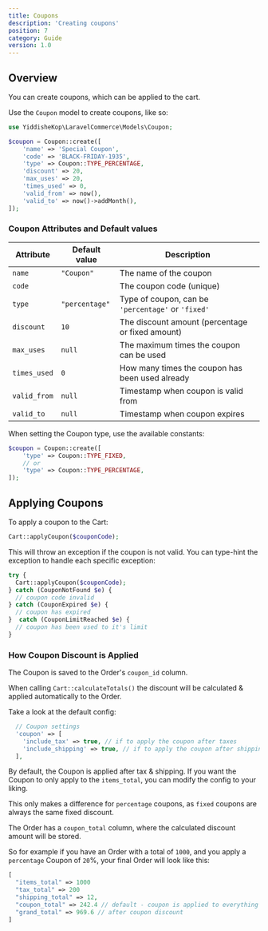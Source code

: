 ```yaml
---
title: Coupons
description: 'Creating coupons'
position: 7
category: Guide
version: 1.0
---
```


## Overview

You can create coupons, which can be applied to the cart.

Use the `Coupon` model to create coupons, like so:

```php
use YiddisheKop\LaravelCommerce\Models\Coupon;

$coupon = Coupon::create([
    'name' => 'Special Coupon',
    'code' => 'BLACK-FRIDAY-1935',
    'type' => Coupon::TYPE_PERCENTAGE,
    'discount' => 20,
    'max_uses' => 20,
    'times_used' => 0,
    'valid_from' => now(),
    'valid_to' => now()->addMonth(),
]);
```

### Coupon Attributes and Default values

| Attribute | Default value | Description |
| --- | --- | --- |
| `name` | `"Coupon"` | The name of the coupon |
| `code` | | The coupon code (unique) |
| `type` | `"percentage"` | Type of coupon, can be `'percentage'` or `'fixed'` |
| `discount` | `10` | The discount amount (percentage or fixed amount) |
| `max_uses` | `null` | The maximum times the coupon can be used |
| `times_used` | `0` | How many times the coupon has been used already |
| `valid_from` | `null` | Timestamp when coupon is valid from |
| `valid_to` | `null` | Timestamp when coupon expires |


<alert type="info">

When setting the Coupon type, use the available constants:

```php
$coupon = Coupon::create([
    'type' => Coupon::TYPE_FIXED,
    // or
    'type' => Coupon::TYPE_PERCENTAGE,
]);
```

</alert>

## Applying Coupons
To apply a coupon to the Cart:

```php
Cart::applyCoupon($couponCode);
```

This will throw an exception if the coupon is not valid.
You can type-hint the exception to handle each specific exception:

```php
try {
  Cart::applyCoupon($couponCode);
} catch (CouponNotFound $e) {
  // coupon code invalid
} catch (CouponExpired $e) {
  // coupon has expired
}  catch (CouponLimitReached $e) {
  // coupon has been used to it's limit
}
```

### How Coupon Discount is Applied

The Coupon is saved to the Order's `coupon_id` column.

When calling `Cart::calculateTotals()` the discount will be calculated & applied automatically to the Order.

Take a look at the default config:

```php
  // Coupon settings
  'coupon' => [
    'include_tax' => true, // if to apply the coupon after taxes
    'include_shipping' => true, // if to apply the coupon after shipping
  ],
```

By default, the Coupon is applied after tax & shipping. If you want the Coupon to only apply to the `items_total`, you can modify the config to your liking.

<alert type="info">

This only makes a difference for `percentage` coupons, as `fixed` coupons are always the same fixed discount.

</alert>

The Order has a `coupon_total` column, where the calculated discount amount will be stored.

So for example if you have an Order with a total of `1000`, and you apply a `percentage` Coupon of `20`%, your final Order will look like this:

```php
[
  "items_total" => 1000
  "tax_total" => 200
  "shipping_total" => 12,
  "coupon_total" => 242.4 // default - coupon is applied to everything
  "grand_total" => 969.6 // after coupon discount
]
```

